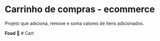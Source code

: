 # Carrinho de compras - ecommerce
Projeto que adiciona, remove e soma valores de ítens adicionados.

**Food** 🚀
#   C a r t 
 
 
